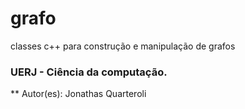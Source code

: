 # grafo
classes c++ para construção e manipulação de grafos
### UERJ - Ciência da computação.
** Autor(es): Jonathas Quarteroli
